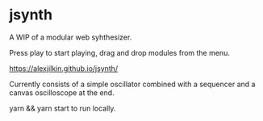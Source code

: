 # jsynth
A WIP of a modular web syhthesizer.

Press play to start playing, drag and drop modules from the menu.

https://alexjilkin.github.io/jsynth/

Currently consists of a simple oscillator combined with a sequencer and a canvas oscilloscope at the end.

yarn && yarn start to run locally.
